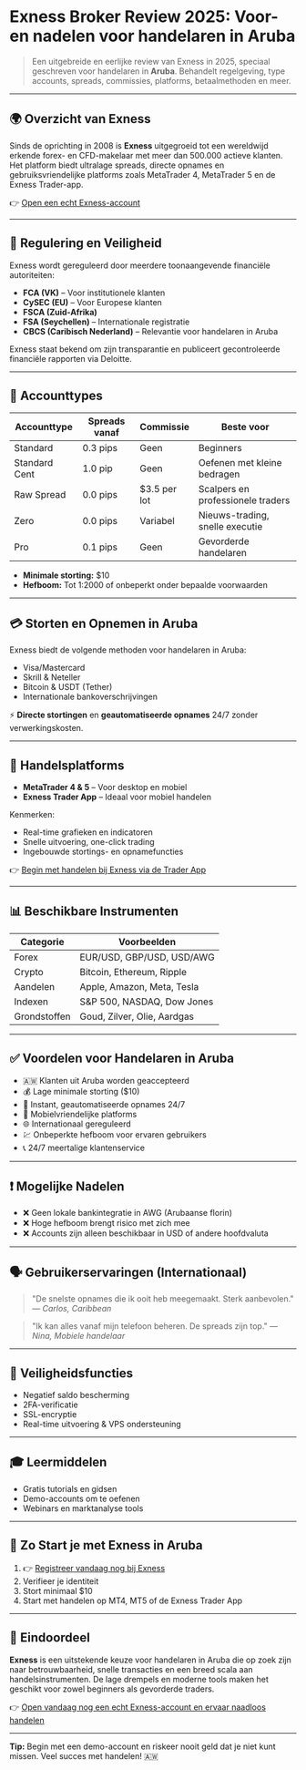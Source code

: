# Exness Broker Review 2025: Voor- en nadelen voor handelaren in Aruba

> Een uitgebreide en eerlijke review van Exness in 2025, speciaal geschreven voor handelaren in **Aruba**. Behandelt regelgeving, type accounts, spreads, commissies, platforms, betaalmethoden en meer.

---

## 🌍 Overzicht van Exness

Sinds de oprichting in 2008 is **Exness** uitgegroeid tot een wereldwijd erkende forex- en CFD-makelaar met meer dan 500.000 actieve klanten. Het platform biedt ultralage spreads, directe opnames en gebruiksvriendelijke platforms zoals MetaTrader 4, MetaTrader 5 en de Exness Trader-app.

👉 [Open een echt Exness-account](https://one.exnesstrack.org/boarding/sign-up/a/english23)

---

## 🔐 Regulering en Veiligheid

Exness wordt gereguleerd door meerdere toonaangevende financiële autoriteiten:

* **FCA (VK)** – Voor institutionele klanten
* **CySEC (EU)** – Voor Europese klanten
* **FSCA (Zuid-Afrika)**
* **FSA (Seychellen)** – Internationale registratie
* **CBCS (Caribisch Nederland)** – Relevantie voor handelaren in Aruba

Exness staat bekend om zijn transparantie en publiceert gecontroleerde financiële rapporten via Deloitte.

---

## 💼 Accounttypes

| Accounttype   | Spreads vanaf | Commissie     | Beste voor                        |
| ------------- | ------------- | ------------- | --------------------------------- |
| Standard      | 0.3 pips      | Geen          | Beginners                         |
| Standard Cent | 1.0 pip       | Geen          | Oefenen met kleine bedragen       |
| Raw Spread    | 0.0 pips      | \$3.5 per lot | Scalpers en professionele traders |
| Zero          | 0.0 pips      | Variabel      | Nieuws-trading, snelle executie   |
| Pro           | 0.1 pips      | Geen          | Gevorderde handelaren             |

* **Minimale storting:** \$10
* **Hefboom:** Tot 1:2000 of onbeperkt onder bepaalde voorwaarden

---

## 💳 Storten en Opnemen in Aruba

Exness biedt de volgende methoden voor handelaren in Aruba:

* Visa/Mastercard
* Skrill & Neteller
* Bitcoin & USDT (Tether)
* Internationale bankoverschrijvingen

⚡ **Directe stortingen** en **geautomatiseerde opnames** 24/7 zonder verwerkingskosten.

---

## 📱 Handelsplatforms

* **MetaTrader 4 & 5** – Voor desktop en mobiel
* **Exness Trader App** – Ideaal voor mobiel handelen

Kenmerken:

* Real-time grafieken en indicatoren
* Snelle uitvoering, one-click trading
* Ingebouwde stortings- en opnamefuncties

👉 [Begin met handelen bij Exness via de Trader App](https://one.exnesstrack.org/boarding/sign-up/a/english23)

---

## 📊 Beschikbare Instrumenten

| Categorie    | Voorbeelden                 |
| ------------ | --------------------------- |
| Forex        | EUR/USD, GBP/USD, USD/AWG   |
| Crypto       | Bitcoin, Ethereum, Ripple   |
| Aandelen     | Apple, Amazon, Meta, Tesla  |
| Indexen      | S\&P 500, NASDAQ, Dow Jones |
| Grondstoffen | Goud, Zilver, Olie, Aardgas |

---

## ✅ Voordelen voor Handelaren in Aruba

* 🇦🇼 Klanten uit Aruba worden geaccepteerd
* 💰 Lage minimale storting (\$10)
* 🔄 Instant, geautomatiseerde opnames 24/7
* 📱 Mobielvriendelijke platforms
* 🌐 Internationaal gereguleerd
* 💹 Onbeperkte hefboom voor ervaren gebruikers
* 📞 24/7 meertalige klantenservice

---

## ❗ Mogelijke Nadelen

* ❌ Geen lokale bankintegratie in AWG (Arubaanse florin)
* ❌ Hoge hefboom brengt risico met zich mee
* ❌ Accounts zijn alleen beschikbaar in USD of andere hoofdvaluta

---

## 🗣️ Gebruikerservaringen (Internationaal)

> "De snelste opnames die ik ooit heb meegemaakt. Sterk aanbevolen."
> — *Carlos, Caribbean*

> "Ik kan alles vanaf mijn telefoon beheren. De spreads zijn top."
> — *Nina, Mobiele handelaar*

---

## 🔧 Veiligheidsfuncties

* Negatief saldo bescherming
* 2FA-verificatie
* SSL-encryptie
* Real-time uitvoering & VPS ondersteuning

---

## 🎓 Leermiddelen

* Gratis tutorials en gidsen
* Demo-accounts om te oefenen
* Webinars en marktanalyse tools

---

## 🧭 Zo Start je met Exness in Aruba

1. 👉 [Registreer vandaag nog bij Exness](https://one.exnesstrack.org/boarding/sign-up/a/english23)
2. Verifieer je identiteit
3. Stort minimaal \$10
4. Start met handelen op MT4, MT5 of de Exness Trader App

---

## 📌 Eindoordeel

**Exness** is een uitstekende keuze voor handelaren in Aruba die op zoek zijn naar betrouwbaarheid, snelle transacties en een breed scala aan handelsinstrumenten. De lage drempels en moderne tools maken het geschikt voor zowel beginners als gevorderde traders.

👉 [Open vandaag nog een echt Exness-account en ervaar naadloos handelen](https://one.exnesstrack.org/boarding/sign-up/a/english23)

---

**Tip:** Begin met een demo-account en riskeer nooit geld dat je niet kunt missen. Veel succes met handelen! 🇦🇼

